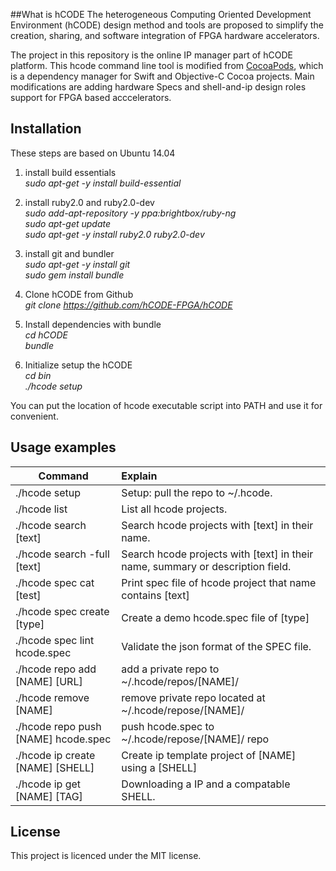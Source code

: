 ##What is hCODE
The heterogeneous Computing Oriented Development Environment (hCODE) design method and tools are proposed to simplify the creation, sharing, and software integration of FPGA hardware accelerators.

The project in this repository is the online IP manager part of hCODE platform. This hcode command line tool is modified from [CocoaPods](https://cocoapods.org/), which is a dependency manager for Swift and Objective-C Cocoa projects. Main modifications are adding hardware Specs and shell-and-ip design roles support for FPGA based acccelerators.

## Installation
These steps are based on Ubuntu 14.04

1. install build essentials  
*sudo apt-get -y install build-essential*

2. install ruby2.0 and ruby2.0-dev  
*sudo add-apt-repository -y ppa:brightbox/ruby-ng*  
*sudo apt-get update*  
*sudo apt-get -y install ruby2.0 ruby2.0-dev*  

3. install git and bundler  
*sudo apt-get -y install git*  
*sudo gem install bundle*  

4. Clone hCODE from Github  
*git clone https://github.com/hCODE-FPGA/hCODE*  

5. Install dependencies with bundle  
*cd hCODE*  
*bundle*  

6. Initialize setup the hCODE  
*cd bin*  
*./hcode setup*  

You can put the location of hcode executable script into PATH and use it for convenient.


## Usage examples
| Command                                   | Explain                                                                           |
| ------------------------------------------|:----------------------------------------------------------------------------------|
| ./hcode setup   							| Setup: pull the repo to ~/.hcode.													|
| ./hcode list    							| List all hcode projects.															|
| ./hcode search [text]						| Search hcode projects with [text] in their name.									|
| ./hcode search -full [text]				| Search hcode projects with [text] in their name, summary or description field.	|
| ./hcode spec cat [test]					| Print spec file of hcode project that name contains [text]						|
| ./hcode spec create [type] 				| Create a demo hcode.spec file of [type]											|
| ./hcode spec lint hcode.spec 				| Validate the json format of the SPEC file.										|
| ./hcode repo add [NAME] [URL]				| add a private repo to ~/.hcode/repos/[NAME]/										|
| ./hcode remove [NAME]						| remove private repo located at ~/.hcode/repose/[NAME]/							|
| ./hcode repo push [NAME] hcode.spec 		| push hcode.spec to ~/.hcode/repose/[NAME]/ repo 									|
| ./hcode ip create [NAME] [SHELL]			| Create ip template project of [NAME] using a [SHELL]								|
| ./hcode ip get [NAME] [TAG]				| Downloading a IP and a compatable SHELL.											|

## License
This project is licenced under the MIT license.
